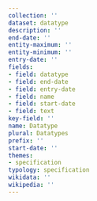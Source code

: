 ```yaml
---
collection: ''
dataset: datatype
description: ''
end-date: ''
entity-maximum: ''
entity-minimum: ''
entry-date: ''
fields:
- field: datatype
- field: end-date
- field: entry-date
- field: name
- field: start-date
- field: text
key-field: ''
name: Datatype
plural: Datatypes
prefix: ''
start-date: ''
themes:
- specification
typology: specification
wikidata: ''
wikipedia: ''
---
```

